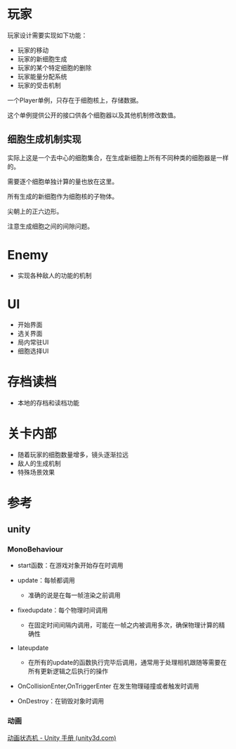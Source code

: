 # 玩家

玩家设计需要实现如下功能：

- 玩家的移动
- 玩家的新细胞生成
- 玩家的某个特定细胞的删除
- 玩家能量分配系统
- 玩家的受击机制



一个Player单例，只存在于细胞核上，存储数据。

这个单例提供公开的接口供各个细胞器以及其他机制修改数值。

## 细胞生成机制实现

实际上这是一个去中心的细胞集合，在生成新细胞上所有不同种类的细胞器是一样的。

需要逐个细胞单独计算的量也放在这里。

所有生成的新细胞作为细胞核的子物体。

尖朝上的正六边形。

注意生成细胞之间的间隙问题。



# Enemy

- 实现各种敌人的功能的机制

# UI

- 开始界面
- 选关界面
- 局内常驻UI
- 细胞选择UI

# 存档读档

- 本地的存档和读档功能



# 关卡内部

- 随着玩家的细胞数量增多，镜头逐渐拉远
- 敌人的生成机制
- 特殊场景效果



# 参考

## unity

### MonoBehaviour

- start函数：在游戏对象开始存在时调用

- update：每帧都调用
  - 准确的说是在每一帧渲染之前调用

- fixedupdate：每个物理时间调用
  - 在固定时间间隔内调用，可能在一帧之内被调用多次，确保物理计算的精确性
- lateupdate
  - 在所有的update的函数执行完毕后调用，通常用于处理相机跟随等需要在所有更新逻辑之后执行的操作

- OnCollisionEnter,OnTriggerEnter 在发生物理碰撞或者触发时调用

- OnDestroy：在销毁对象时调用

### 动画

[动画状态机 - Unity 手册 (unity3d.com)](https://docs.unity3d.com/cn/2022.3/Manual/AnimationStateMachines.html)

